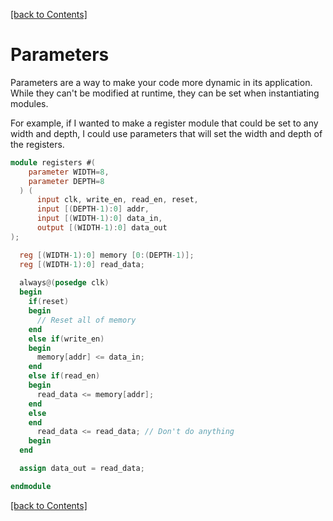 [[back to Contents]](https://github.com/Amulek1416/verilog-help-sheet/blob/main/README.md)
# Parameters
Parameters are a way to make your code more dynamic in its application. While they can't be modified at runtime, they can be set when instantiating modules.

For example, if I wanted to make a register module that could be set to any width and depth, I could use parameters that will set the width and depth of the registers.

```verilog
module registers #(
    parameter WIDTH=8,
    parameter DEPTH=8
  ) (
      input clk, write_en, read_en, reset,
      input [(DEPTH-1):0] addr,
      input [(WIDTH-1):0] data_in,
      output [(WIDTH-1):0] data_out
);

  reg [(WIDTH-1):0] memory [0:(DEPTH-1)];
  reg [(WIDTH-1):0] read_data;
  
  always@(posedge clk)
  begin
    if(reset)
    begin
      // Reset all of memory
    end
    else if(write_en)
    begin
      memory[addr] <= data_in;
    end
    else if(read_en)
    begin
      read_data <= memory[addr];
    end
    else
    end
      read_data <= read_data; // Don't do anything
    begin
  end

  assign data_out = read_data;

endmodule  
```

[[back to Contents]](https://github.com/Amulek1416/verilog-help-sheet/blob/main/README.md)
